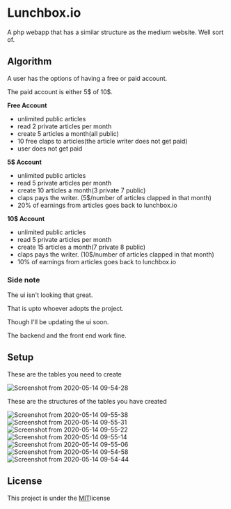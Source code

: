 # Lunchbox.io
A php webapp that has a  similar structure as the medium website. Well sort of.  




## Algorithm

A user has the options of having a free or paid account. 

The paid account is either 5$ of 10$.

**Free Account**

- unlimited public articles
- read 2 private articles per month 
- create 5 articles a month(all public)
- 10 free claps to articles(the article writer does not get paid)
- user does not get paid


**5$ Account**

- unlimited public articles
- read 5 private articles per month
- create 10 articles a month(3 private 7 public)
- claps pays the writer. (5$/number of articles clapped in that month)
- 20% of earnings from articles goes back to lunchbox.io


**10$ Account**

- unlimited public articles
- read 5 private articles per month
- create 15 articles a month(7 private 8 public)
- claps pays the writer. (10$/number of articles clapped in that month)
- 10% of earnings from articles goes back to lunchbox.io

### Side note

The ui isn't looking that great. 

That is upto whoever adopts the project.

Though I'll be updating the ui soon.

The backend and the front end work fine.

## Setup

These are the tables you need to create

![Screenshot from 2020-05-14 09-54-28](https://user-images.githubusercontent.com/39020723/81902675-34802580-95c9-11ea-9d8d-e1eb4b143afd.png)

These are the structures of the tables you have created

![Screenshot from 2020-05-14 09-55-38](https://user-images.githubusercontent.com/39020723/81902820-75783a00-95c9-11ea-9e48-44c253b14f2f.png)
![Screenshot from 2020-05-14 09-55-31](https://user-images.githubusercontent.com/39020723/81902825-7741fd80-95c9-11ea-93dc-1c5113475c15.png)
![Screenshot from 2020-05-14 09-55-22](https://user-images.githubusercontent.com/39020723/81902826-77da9400-95c9-11ea-8725-97d185dd2c85.png)
![Screenshot from 2020-05-14 09-55-14](https://user-images.githubusercontent.com/39020723/81902827-78732a80-95c9-11ea-9bef-96d4ab36a15a.png)
![Screenshot from 2020-05-14 09-55-06](https://user-images.githubusercontent.com/39020723/81902830-78732a80-95c9-11ea-9e0d-929ad1f3e46c.png)
![Screenshot from 2020-05-14 09-54-58](https://user-images.githubusercontent.com/39020723/81902831-790bc100-95c9-11ea-8494-f7985a2cfa4b.png)
![Screenshot from 2020-05-14 09-54-44](https://user-images.githubusercontent.com/39020723/81902834-79a45780-95c9-11ea-8419-77558b4dd4d3.png)


## License

This project is under the [MIT](#)license
